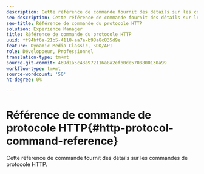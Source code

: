 ```yaml
---
description: Cette référence de commande fournit des détails sur les commandes de protocole HTTP.
seo-description: Cette référence de commande fournit des détails sur les commandes de protocole HTTP.
seo-title: Référence de commande du protocole HTTP
solution: Experience Manager
title: Référence de commande du protocole HTTP
uuid: ff94bf6a-21b5-4118-aa7e-b98a8c835d9e
feature: Dynamic Media Classic, SDK/API
role: Développeur, Professionnel
translation-type: tm+mt
source-git-commit: 469d1a5c43a972116a8a2efb0de5708800130a99
workflow-type: tm+mt
source-wordcount: '50'
ht-degree: 0%

---
```



# Référence de commande de protocole HTTP{#http-protocol-command-reference}

Cette référence de commande fournit des détails sur les commandes de protocole HTTP.

